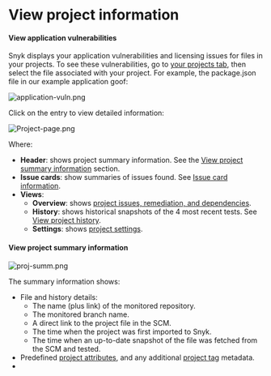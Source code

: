 # View project information

#### View application vulnerabilities

Snyk displays your application vulnerabilities and licensing issues for files in your projects. To see these vulnerabilities, go to [your projects tab](https://app.snyk.io/projects), then select the file associated with your project. For example, the package.json file in our example application goof:

![application-vuln.png](https://support.snyk.io/hc/article_attachments/360015994878/application-vuln.png)

Click on the entry to view detailed information:

![Project-page.png](https://support.snyk.io/hc/article_attachments/360018029738/Project-page.png)

Where:

* **Header**: shows project summary information. See the [View project summary information]() section.
* **Issue cards**: show summaries of issues found. See [Issue card information](https://support.snyk.io/hc/en-us/articles/360018049037-Issue-card-information).
* **Views**:
  * **Overview**: shows [project issues, remediation, and dependencies](https://support.snyk.io/hc/en-us/articles/360016910877-View-project-issues-remediation-and-dependencies).
  * **History**: shows historical snapshots of the 4 most recent tests. See [View project history](https://support.snyk.io/hc/en-us/articles/360016910977-View-project-history).
  * **Settings**: shows [project settings](https://support.snyk.io/hc/en-us/articles/360017002718-View-project-settings).

#### View project summary information

![proj-summ.png](https://support.snyk.io/hc/article_attachments/360015927857/proj-summ.png)

The summary information shows:

* File and history details:
  * The name \(plus link\) of the monitored repository.
  * The monitored branch name.
  * A direct link to the project file in the SCM.
  * The time when the project was first imported to Snyk.
  * The time when an up-to-date snapshot of the file was fetched from the SCM and tested.
* Predefined [project attributes](https://support.snyk.io/hc/en-us/articles/360012703537-Project-Attributes), and any additional [project tag](https://support.snyk.io/hc/en-us/articles/360013865038-Project-Tags) metadata.
* 
